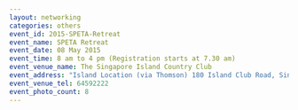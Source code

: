 ```yaml
---
layout: networking
categories: others
event_id: 2015-SPETA-Retreat
event_name: SPETA Retreat
event_date: 08 May 2015
event_time: 8 am to 4 pm (Registration starts at 7.30 am)
event_venue_name: The Singapore Island Country Club
event_address: "Island Location (via Thomson) 180 Island Club Road, Singapore 578774"
event_venue_tel: 64592222
event_photo_count: 8
---
```


